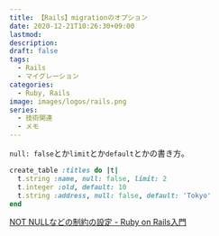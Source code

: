 ```yaml
---
title: 【Rails】migrationのオプション
date: 2020-12-21T10:26:30+09:00
lastmod:
description:
draft: false
tags:
  - Rails
  - マイグレーション
categories:
  - Ruby, Rails
image: images/logos/rails.png
series:
  - 技術関連
  - メモ
---
```


`null: false`とか`limit`とか`default`とかの書き方。

<!--more-->

```rb
create_table :titles do |t|
  t.string :name, null: false, limit: 2
  t.integer :old, default: 10
  t.string :address, null: false, default: 'Tokyo'
end
```

[NOT NULLなどの制約の設定 \- Ruby on Rails入門](https://www.javadrive.jp/rails/model/index9.html)
